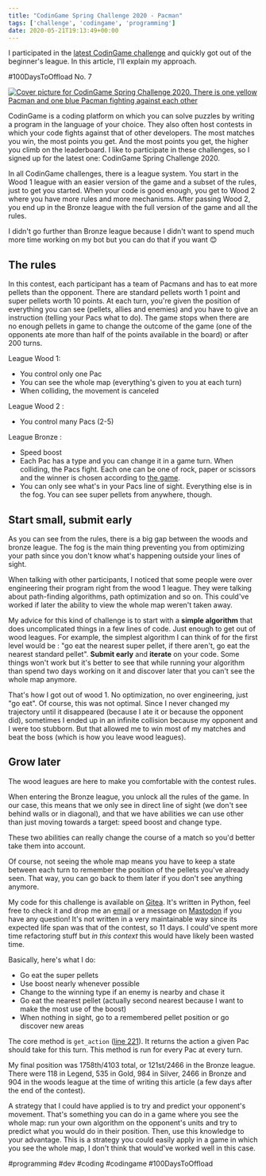 ```yaml
---
title: "CodinGame Spring Challenge 2020 - Pacman"
tags: ['challenge', 'codingame', 'programming']
date: 2020-05-21T19:13:49+00:00
---
```

I participated in the [latest CodinGame challenge](https://www.codingame.com/multiplayer/bot-programming/spring-challenge-2020) and quickly got out of the beginner's league. In this article, I'll explain my approach.

#100DaysToOffload No. 7

[![Cover picture for CodinGame Spring Challenge 2020. There is one yellow Pacman and one blue Pacman fighting against each other](/attachments/2/processed/)](/attachments/2/original/)<!--more-->

CodinGame is a coding platform on which you can solve puzzles by writing a program in the language of your choice. They also often host contests in which your code fights against that of other developers. The most matches you win, the most points you get. And the most points you get, the higher you climb on the leaderboard. I like to participate in these challenges, so I signed up for the latest one: CodinGame Spring Challenge 2020.

In all CodinGame challenges, there is a league system. You start in the Wood 1 league with an easier version of the game and a subset of the rules, just to get you started. When your code is good enough, you get to Wood 2 where you have more rules and more mechanisms. After passing Wood 2, you end up in the Bronze league with the full version of the game and all the rules.

I didn't go further than Bronze league because I didn't want to spend much more time working on my bot but you can do that if you want 😊

## The rules
In this contest, each participant has a team of Pacmans and has to eat more pellets than the opponent. There are standard pellets worth 1 point and super pellets worth 10 points. At each turn, you're given the position of everything you can see (pellets, allies and enemies) and you have to give an instruction (telling your Pacs what to do). The game stops when there are no enough pellets in game to change the outcome of the game (one of the opponents ate more than half of the points available in the board) or after 200 turns.

League Wood 1:

* You control only one Pac
* You can see the whole map (everything's given to you at each turn)
* When colliding, the movement is canceled

League Wood 2 :

* You control many Pacs (2-5)

League Bronze :

* Speed boost
* Each Pac has a type and you can change it in a game turn. When colliding, the Pacs fight. Each one can be one of rock, paper or scissors and the winner is chosen according to [the game](https://en.wikipedia.org/wiki/Rock_paper_scissors).
* You can only see what's in your Pacs line of sight. Everything else is in the fog. You can see super pellets from anywhere, though.

## Start small, submit early

As you can see from the rules, there is a big gap between the woods and bronze league. The fog is the main thing preventing you from optimizing your path since you don't know what's happening outside your lines of sight.

When talking with other participants, I noticed that some people were over engineering their program right from the wood 1 league. They were talking about path-finding algorithms, path optimization and so on. This could've worked if later the ability to view the whole map weren't taken away.

My advice for this kind of challenge is to start with a **simple algorithm** that does uncomplicated things in a few lines of code. Just enough to get out of wood leagues. For example, the simplest algorithm I can think of for the first level would be : "go eat the nearest super pellet, if there aren't, go eat the nearest standard pellet". **Submit early** and **iterate** on your code. Some things won't work but it's better to see that while running your algorithm than spend two days working on it and discover later that you can't see the whole map anymore.

That's how I got out of wood 1. No optimization, no over engineering, just "go eat". Of course, this was not optimal. Since I never changed my trajectory until it disappeared (because I ate it or because the opponent did), sometimes I ended up in an infinite collision because my opponent and I were too stubborn. But that allowed me to win most of my matches and beat the boss (which is how you leave wood leagues).

## Grow later

The wood leagues are here to make you comfortable with the contest rules.

When entering the Bronze league, you unlock all the rules of the game. In our case, this means that we only see in direct line of sight (we don't see behind walls or in diagonal), and that we have abilities we can use other than just moving towards a target: speed boost and change type.

These two abilities can really change the course of a match so you'd better take them into account.

Of course, not seeing the whole map means you have to keep a state between each turn to remember the position of the pellets you've already seen. That way, you can go back to them later if you don't see anything anymore.

My code for this challenge is available on [Gitea](https://git.augendre.info/gaugendre/codingame/src/branch/master/challenges/2020-spring.py). It's written in Python, feel free to check it and drop me an [email](/about-me/) or a message on [Mastodon](/about-me/) if you have any question! It's not written in a very maintainable way since its expected life span was that of the contest, so 11 days. I could've spent more time refactoring stuff but *in this context* this would have likely been wasted time.

Basically, here's what I do:

* Go eat the super pellets
* Use boost nearly whenever possible
* Change to the winning type if an enemy is nearby and chase it
* Go eat the nearest pellet (actually second nearest because I want to make the most use of the boost)
* When nothing in sight, go to a remembered pellet position or go discover new areas

The core method is `get_action` ([line 221](https://git.augendre.info/gaugendre/codingame/src/branch/master/challenges/2020-spring.py#L221)). It returns the action a given Pac should take for this turn. This method is run for every Pac at every turn.

My final position was 1758th/4103 total, or 121st/2466 in the Bronze league.
There were 118 in Legend, 535 in Gold, 984 in Silver, 2466 in Bronze and 904 in the woods league at the time of writing this article (a few days after the end of the contest).

A strategy that I could have applied is to try and predict your opponent's movement. That's something you can do in a game where you see the whole map: run your own algorithm on the opponent's units and try to predict what you would do in their position. Then, use this knowledge to your advantage. This is a strategy you could easily apply in a game in which you see the whole map, I don't think that would've worked well in this case.

#programming #dev #coding #codingame #100DaysToOffload
